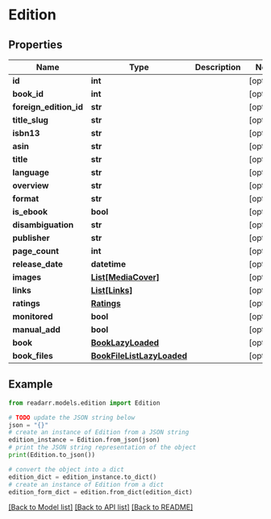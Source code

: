 # Edition


## Properties

Name | Type | Description | Notes
------------ | ------------- | ------------- | -------------
**id** | **int** |  | [optional] 
**book_id** | **int** |  | [optional] 
**foreign_edition_id** | **str** |  | [optional] 
**title_slug** | **str** |  | [optional] 
**isbn13** | **str** |  | [optional] 
**asin** | **str** |  | [optional] 
**title** | **str** |  | [optional] 
**language** | **str** |  | [optional] 
**overview** | **str** |  | [optional] 
**format** | **str** |  | [optional] 
**is_ebook** | **bool** |  | [optional] 
**disambiguation** | **str** |  | [optional] 
**publisher** | **str** |  | [optional] 
**page_count** | **int** |  | [optional] 
**release_date** | **datetime** |  | [optional] 
**images** | [**List[MediaCover]**](MediaCover.md) |  | [optional] 
**links** | [**List[Links]**](Links.md) |  | [optional] 
**ratings** | [**Ratings**](Ratings.md) |  | [optional] 
**monitored** | **bool** |  | [optional] 
**manual_add** | **bool** |  | [optional] 
**book** | [**BookLazyLoaded**](BookLazyLoaded.md) |  | [optional] 
**book_files** | [**BookFileListLazyLoaded**](BookFileListLazyLoaded.md) |  | [optional] 

## Example

```python
from readarr.models.edition import Edition

# TODO update the JSON string below
json = "{}"
# create an instance of Edition from a JSON string
edition_instance = Edition.from_json(json)
# print the JSON string representation of the object
print(Edition.to_json())

# convert the object into a dict
edition_dict = edition_instance.to_dict()
# create an instance of Edition from a dict
edition_form_dict = edition.from_dict(edition_dict)
```
[[Back to Model list]](../README.md#documentation-for-models) [[Back to API list]](../README.md#documentation-for-api-endpoints) [[Back to README]](../README.md)


